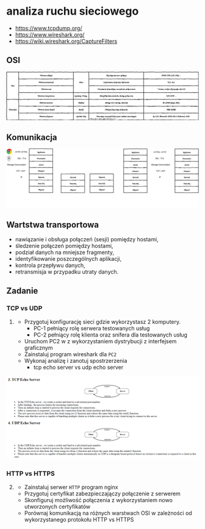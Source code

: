 # analiza ruchu sieciowego

  * https://www.tcpdump.org/
  * https://www.wireshark.org/
  * https://wiki.wireshark.org/CaptureFilters

## OSI

  ![osi-iso](osi.svg)

## Komunikacja

  ![osi-flow](osi-flow.svg)

## Wartstwa transportowa

  * nawiązanie i obsługa połączeń (sesji) pomiędzy hostami,
  * śledzenie połączeń pomiędzy hostami,
  * podział danych na mniejsze fragmenty,
  * identyfikowanie poszczególnych aplikacji,
  * kontrola przepływu danych,
  * retransmisja w przypadku utraty danych.

## Zadanie 

### TCP vs UDP
1.
   * Przygotuj konfigurację sieci gdzie wykorzystasz 2 komputery. 
     * PC-1 pełniący rolę serwera testowanych usług
     * PC-2 pełniący rolę klienta oraz snifera dla testowanych usług
   * Uruchom PC2 w z wykorzystaniem dystrybucji z interfejsem graficznym
   * Zainstaluj program wireshark dla ``PC2``
   * Wykonaj analizę i zanotuj spostrzerzenia
     * tcp echo server vs udp echo server


![10-cwiczenia](tcpvudp.svg)


### HTTP vs HTTPS
2. 
   * Zainstaluj serwer ``HTTP`` program nginx
   * Przygotuj certyfikat zabezpieczajączy połączenie z serwerem
   * Skonfiguruj możliwość połączenia z wykorzystaniem nowo utworzonych certyfikatów
   * Porównaj komunikacją na różnych warstwach OSI w zależności od wykorzystanego protokołu HTTP vs HTTPS
   
      

